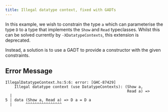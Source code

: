 ```yaml
---
title: Illegal datatype context, fixed with GADTs
---
```


In this example, we wish to constrain the type `a` which can parameterise the type `D` to a type that implements the `Show` and `Read` typeclasses. Whilst this can be solved currently by `-XDatatypeContexts`, this extension is deprecated.

Instead, a solution is to use a GADT to provide a constructor with the given constraints.

## Error Message
```
IllegalDatatypeContext.hs:5:6: error: [GHC-87429]
    Illegal datatype context (use DatatypeContexts): (Show a,
                                                      Read a) =>
  |
5 | data (Show a, Read a) => D a = D a
  |      ^^^^^^^^^^^^^^^^
```
